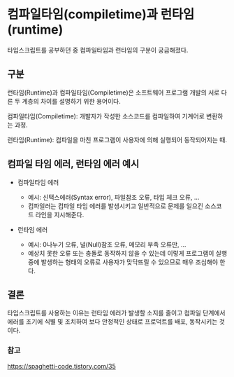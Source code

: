 # 컴파일타임(compiletime)과 런타임(runtime) 

타입스크립트를 공부하던 중 컴파일타임과 런타임의 구분이 궁금해졌다.

## 구분

런타임(Runtime)과 컴파일타임(Compiletime)은 소프트웨어 프로그램 개발의 서로 다른 두 계층의 차이를 설명하기 위한 용어이다. 

컴파일타임(Compiletime): 개발자가 작성한 소스코드를 컴파일하여 기계어로 변환하는 과정.

런타임(Runtime): 컴파일을 마친 프로그램이 사용자에 의해 실행되어 동작되어지는 때.

## 컴파일 타임 에러, 런타임 에러 예시

- 컴파일타임 에러
  - 예시: 신택스에러(Syntax error), 파일참조 오류, 타입 체크 오류, ...
  - 컴파일러는 컴파일 타임 에러를 발생시키고 일반적으로 문제를 일으킨 소스코드 라인을 지시해준다.

- 런타임 에러
  - 예시: 0나누기 오류, 널(Null)참조 오류, 메모리 부족 오류만, ...
  - 예상치 못한 오류 또는 충돌로 동작하지 않을 수 있는데 이렇게 프로그램이 실행중에 발생하는 형태의 오류로 사용자가 맞닥뜨릴 수 있으므로 매우 조심해야 한다.

## 결론

타입스크립트를 사용하는 이유는 런타임 에러가 발생할 소지를 줄이고 컴파일 단계에서 에러를 조기에 식별 및 조치하여 보다 안정적인 상태로 프로덕트를 배포, 동작시키는 것이다.

### 참고

https://spaghetti-code.tistory.com/35
